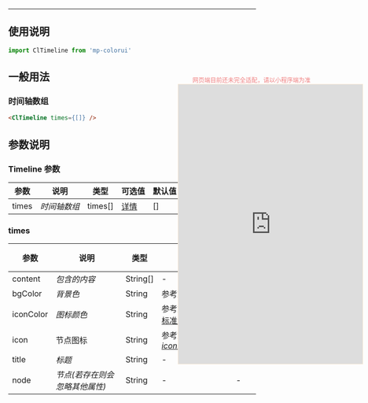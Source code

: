 ****

## 使用说明

```jsx
import ClTimeline from 'mp-colorui'
```



## 一般用法

###	 时间轴数组

```html
<ClTimeline times={[]} />
```



## 参数说明

### Timeline 参数

| 参数  | 说明         | 类型    | 可选值                          | 默认值 |
| ----- | ------------ | ------- | ------------------------------- | ------ |
| times | *时间轴数组* | times[] | [详情](/view/timeline?id=times) | []     |

### times

| 参数      | 说明                           | 类型     | 可选值                                             | 默认值 |
| --------- | ------------------------------ | -------- | -------------------------------------------------- | ------ |
| content   | *包含的内容*                   | String[] | -                                                  | -      |
| bgColor   | *背景色*                       | String   | 参考文档 [默认色](/home/color)                     | -      |
| iconColor | *图标颜色*                     | String   | 参考文档 [默认色-标准色](/home/color?id=标准色)    | -      |
| icon      | 节点图标                       | String   | 参考文档 [Icon-*iconName*](/base/icon?id=iconname) | -      |
| title     | *标题*                         | String   | -                                                  | -      |
| node      | *节点(若存在则会忽略其他属性)* | String   | -                                                  | -      |


<div style="position: fixed; right:10px; top: 5%">
<div style="width: 300px; color: lightcoral; font-size: 12px; word-break: break-all; white-space: normal; display: flex;justify-content: center">网页端目前还未完全适配，请以小程序端为准</div>
<iframe style="border: 1px solid antiquewhite" src="https://118.25.36.24/#/pages/components/timeline/index" height="568" width="375"></iframe>
</div>
